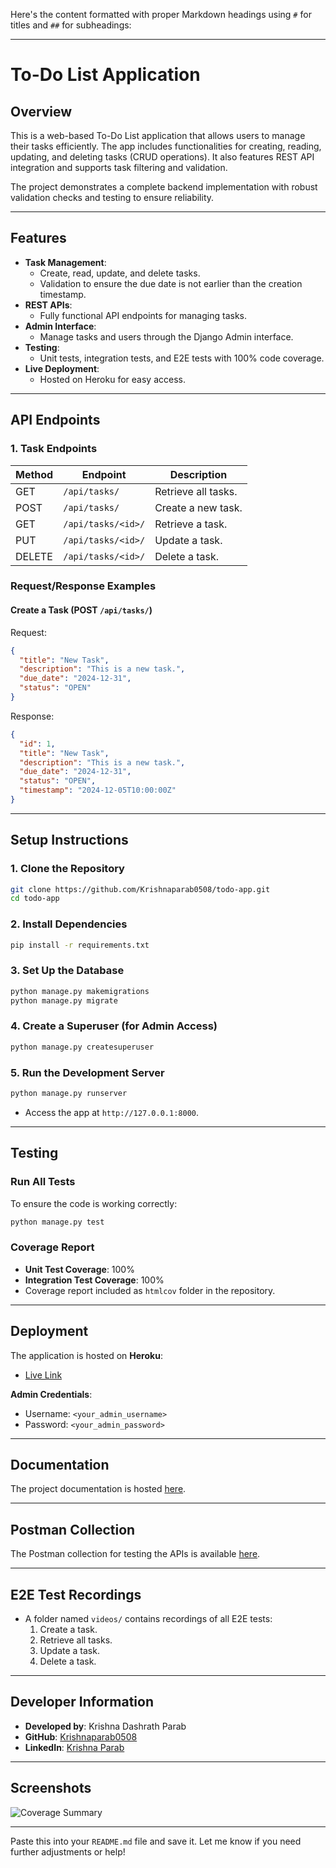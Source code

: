 Here's the content formatted with proper Markdown headings using `#` for titles and `##` for subheadings:

---

# **To-Do List Application**

## **Overview**
This is a web-based To-Do List application that allows users to manage their tasks efficiently. The app includes functionalities for creating, reading, updating, and deleting tasks (CRUD operations). It also features REST API integration and supports task filtering and validation.

The project demonstrates a complete backend implementation with robust validation checks and testing to ensure reliability.

---

## **Features**
- **Task Management**:
  - Create, read, update, and delete tasks.
  - Validation to ensure the due date is not earlier than the creation timestamp.
- **REST APIs**:
  - Fully functional API endpoints for managing tasks.
- **Admin Interface**:
  - Manage tasks and users through the Django Admin interface.
- **Testing**:
  - Unit tests, integration tests, and E2E tests with 100% code coverage.
- **Live Deployment**:
  - Hosted on Heroku for easy access.

---

## **API Endpoints**
### **1. Task Endpoints**
| Method | Endpoint             | Description          |
|--------|-----------------------|----------------------|
| GET    | `/api/tasks/`         | Retrieve all tasks.  |
| POST   | `/api/tasks/`         | Create a new task.   |
| GET    | `/api/tasks/<id>/`    | Retrieve a task.     |
| PUT    | `/api/tasks/<id>/`    | Update a task.       |
| DELETE | `/api/tasks/<id>/`    | Delete a task.       |

### **Request/Response Examples**
#### **Create a Task (POST `/api/tasks/`)**
Request:
```json
{
  "title": "New Task",
  "description": "This is a new task.",
  "due_date": "2024-12-31",
  "status": "OPEN"
}
```
Response:
```json
{
  "id": 1,
  "title": "New Task",
  "description": "This is a new task.",
  "due_date": "2024-12-31",
  "status": "OPEN",
  "timestamp": "2024-12-05T10:00:00Z"
}
```

---

## **Setup Instructions**

### **1. Clone the Repository**
```bash
git clone https://github.com/Krishnaparab0508/todo-app.git
cd todo-app
```

### **2. Install Dependencies**
```bash
pip install -r requirements.txt
```

### **3. Set Up the Database**
```bash
python manage.py makemigrations
python manage.py migrate
```

### **4. Create a Superuser (for Admin Access)**
```bash
python manage.py createsuperuser
```

### **5. Run the Development Server**
```bash
python manage.py runserver
```
- Access the app at `http://127.0.0.1:8000`.

---

## **Testing**
### **Run All Tests**
To ensure the code is working correctly:
```bash
python manage.py test
```

### **Coverage Report**
- **Unit Test Coverage**: 100%
- **Integration Test Coverage**: 100%
- Coverage report included as `htmlcov` folder in the repository.

---

## **Deployment**
The application is hosted on **Heroku**:
- [Live Link](https://my-new-todo-app-6124f2bbfcdc.herokuapp.com/)

**Admin Credentials**:
- Username: `<your_admin_username>`
- Password: `<your_admin_password>`

---

## **Documentation**
The project documentation is hosted [here](https://<your-documentation-link>/).

---

## **Postman Collection**
The Postman collection for testing the APIs is available [here](<postman-link>).

---

## **E2E Test Recordings**
- A folder named `videos/` contains recordings of all E2E tests:
  1. Create a task.
  2. Retrieve all tasks.
  3. Update a task.
  4. Delete a task.

---

## **Developer Information**
- **Developed by**: Krishna Dashrath Parab  
- **GitHub**: [Krishnaparab0508](https://github.com/Krishnaparab0508)  
- **LinkedIn**: [Krishna Parab](http://www.linkedin.com/in/parabkrishna/)  

---

## **Screenshots**
![Coverage Summary](htmlcov/coverage-summary.png)

---

Paste this into your `README.md` file and save it. Let me know if you need further adjustments or help!
